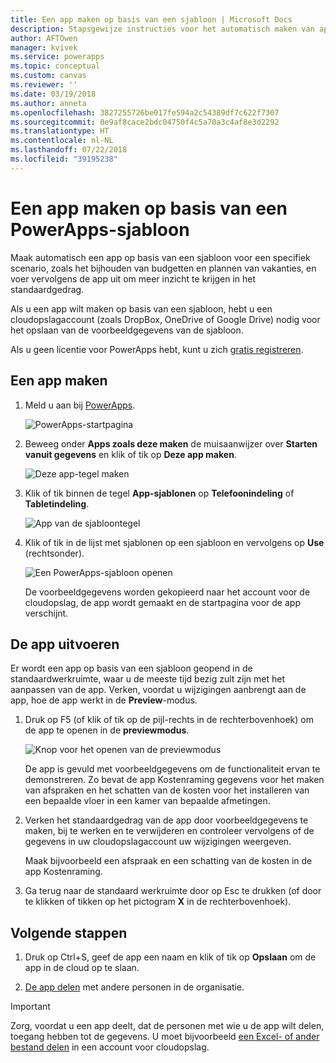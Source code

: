 ```yaml
---
title: Een app maken op basis van een sjabloon | Microsoft Docs
description: Stapsgewijze instructies voor het automatisch maken van apps op basis van een PowerApps-sjabloon.
author: AFTOwen
manager: kvivek
ms.service: powerapps
ms.topic: conceptual
ms.custom: canvas
ms.reviewer: ''
ms.date: 03/19/2018
ms.author: anneta
ms.openlocfilehash: 3827255726be017fe594a2c54389df7c622f7307
ms.sourcegitcommit: 0e9af8cace2bdc04750f4c5a70a3c4af8e3d2292
ms.translationtype: HT
ms.contentlocale: nl-NL
ms.lasthandoff: 07/22/2018
ms.locfileid: "39195238"
---
```

# <a name="create-an-app-from-a-powerapps-template"></a>Een app maken op basis van een PowerApps-sjabloon
Maak automatisch een app op basis van een sjabloon voor een specifiek scenario, zoals het bijhouden van budgetten en plannen van vakanties, en voer vervolgens de app uit om meer inzicht te krijgen in het standaardgedrag.

Als u een app wilt maken op basis van een sjabloon, hebt u een cloudopslagaccount (zoals DropBox, OneDrive of Google Drive) nodig voor het opslaan van de voorbeeldgegevens van de sjabloon.

Als u geen licentie voor PowerApps hebt, kunt u zich [gratis registreren](../signup-for-powerapps.md).

## <a name="create-an-app"></a>Een app maken
1. Meld u aan bij [PowerApps](http://web.powerapps.com?utm_source=padocs&utm_medium=linkinadoc&utm_campaign=referralsfromdoc).

    ![PowerApps-startpagina](./media/get-started-test-drive/sign-in.png)

1. Beweeg onder **Apps zoals deze maken** de muisaanwijzer over **Starten vanuit gegevens** en klik of tik op **Deze app maken**.

    ![Deze app-tegel maken](./media/get-started-test-drive/make-this-app.png)

1. Klik of tik binnen de tegel **App-sjablonen** op **Telefoonindeling** of **Tabletindeling**.

    ![App van de sjabloontegel](./media/get-started-test-drive/template-tile.png)

4. Klik of tik in de lijst met sjablonen op een sjabloon en vervolgens op **Use** (rechtsonder).

    ![Een PowerApps-sjabloon openen](./media/get-started-test-drive/open-template.png)

    De voorbeeldgegevens worden gekopieerd naar het account voor de cloudopslag, de app wordt gemaakt en de startpagina voor de app verschijnt.

## <a name="run-the-app"></a>De app uitvoeren
Er wordt een app op basis van een sjabloon geopend in de standaardwerkruimte, waar u de meeste tijd bezig zult zijn met het aanpassen van de app. Verken, voordat u wijzigingen aanbrengt aan de app, hoe de app werkt in de **Preview**-modus.

1. Druk op F5 (of klik of tik op de pijl-rechts in de rechterbovenhoek) om de app te openen in de **previewmodus**.

    ![Knop voor het openen van de previewmodus](./media/get-started-test-drive/open-preview.png)

    De app is gevuld met voorbeeldgegevens om de functionaliteit ervan te demonstreren. Zo bevat de app Kostenraming gegevens voor het maken van afspraken en het schatten van de kosten voor het installeren van een bepaalde vloer in een kamer van bepaalde afmetingen.

4. Verken het standaardgedrag van de app door voorbeeldgegevens te maken, bij te werken en te verwijderen en controleer vervolgens of de gegevens in uw cloudopslagaccount uw wijzigingen weergeven.

    Maak bijvoorbeeld een afspraak en een schatting van de kosten in de app Kostenraming.

5. Ga terug naar de standaard werkruimte door op Esc te drukken (of door te klikken of tikken op het pictogram **X** in de rechterbovenhoek).

## <a name="next-steps"></a>Volgende stappen
1. Druk op Ctrl+S, geef de app een naam en klik of tik op **Opslaan** om de app in de cloud op te slaan.

1. [De app delen](share-app.md) met andere personen in de organisatie.

> [!IMPORTANT]
> Zorg, voordat u een app deelt, dat de personen met wie u de app wilt delen, toegang hebben tot de gegevens. U moet bijvoorbeeld [een Excel- of ander bestand delen](share-app-data.md) in een account voor cloudopslag.
